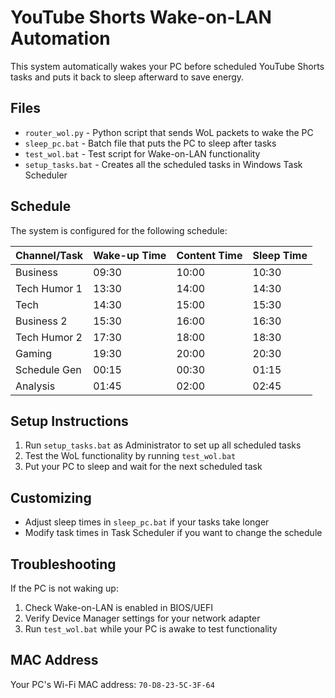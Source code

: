 # YouTube Shorts Wake-on-LAN Automation

This system automatically wakes your PC before scheduled YouTube Shorts tasks and puts it back to sleep afterward to save energy.

## Files

- `router_wol.py` - Python script that sends WoL packets to wake the PC
- `sleep_pc.bat` - Batch file that puts the PC to sleep after tasks
- `test_wol.bat` - Test script for Wake-on-LAN functionality
- `setup_tasks.bat` - Creates all the scheduled tasks in Windows Task Scheduler

## Schedule

The system is configured for the following schedule:

| Channel/Task | Wake-up Time | Content Time | Sleep Time |
|--------------|--------------|--------------|------------|
| Business     | 09:30        | 10:00        | 10:30      |
| Tech Humor 1 | 13:30        | 14:00        | 14:30      |
| Tech         | 14:30        | 15:00        | 15:30      |
| Business 2   | 15:30        | 16:00        | 16:30      |
| Tech Humor 2 | 17:30        | 18:00        | 18:30      |
| Gaming       | 19:30        | 20:00        | 20:30      |
| Schedule Gen | 00:15        | 00:30        | 01:15      |
| Analysis     | 01:45        | 02:00        | 02:45      |

## Setup Instructions

1. Run `setup_tasks.bat` as Administrator to set up all scheduled tasks
2. Test the WoL functionality by running `test_wol.bat`
3. Put your PC to sleep and wait for the next scheduled task

## Customizing

- Adjust sleep times in `sleep_pc.bat` if your tasks take longer
- Modify task times in Task Scheduler if you want to change the schedule

## Troubleshooting

If the PC is not waking up:
1. Check Wake-on-LAN is enabled in BIOS/UEFI
2. Verify Device Manager settings for your network adapter
3. Run `test_wol.bat` while your PC is awake to test functionality

## MAC Address

Your PC's Wi-Fi MAC address: `70-D8-23-5C-3F-64` 